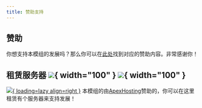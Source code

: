 ```yaml
---
title: 赞助支持
---
```


## 赞助

你想支持本模组的发展吗？那么你可以在[此处](https://www.paypal.com/donate/?hosted_button_id=W8NZ8FJQDX4SY&item_name=Taterzens&cmd=_s-xclick)找到对应的赞助内容。非常感谢你！


## 租赁服务器 ![](../assets/img/advert/apex_logo_dark.gif#only-light){ width="100" } ![](../assets/img/advert/apex_logo_light.gif#only-dark){ width="100" }

[![](../assets/img/advert/apex_advert_banner.png){ loading=lazy align=right }](https://billing.apexminecrafthosting.com/aff.php?aff=7744)
本模组的由[ApexHosting](https://billing.apexminecrafthosting.com/aff.php?aff=7744)赞助的，你可以在这里租赁有个服务器来支持发展！

